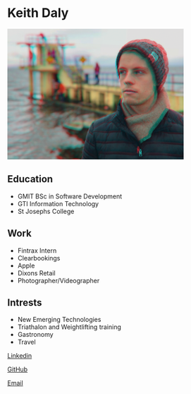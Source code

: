 
# Keith Daly
<img src="/media/me.png" width="400" height="296">

## Education
- GMIT BSc in Software Development
- GTI  Information Technology
- St Josephs College

## Work
- Fintrax Intern
- Clearbookings 
- Apple
- Dixons Retail
- Photographer/Videographer

## Intrests
- New Emerging Technologies
- Triathalon and Weightlifting training
- Gastronomy
- Travel 

[Linkedin](https://www.linkedin.com/in/keith-daly-b6b777a5)

[GitHub](https://github.com/dalykeith/)

[Email](mailto:keithdaly11@hotmail.com)
